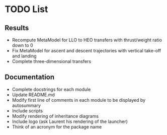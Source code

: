 # TODO List

## Results

* Recompute MetaModel for LLO to HEO transfers with thrust/weight ratio down to 0
* Fix MetaModel for ascent and descent trajectories with vertical take-off and landing
* Complete three-dimensional transfers

## Documentation

* Complete docstrings for each module
* Update README.md
* Modify first line of comments in each module to be displayed by autosummary
* Include scripts
* Modify rendering of inheritance diagrams
* Include logo (ask Laurent his rendering of the launcher)
* Think of an acronym for the package name
